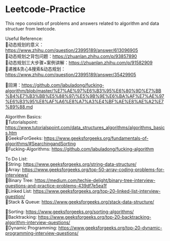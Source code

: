 # Leetcode-Practice

This repo consists of problems and answers related to algorithm and data structuer from leetcode. 

Useful Reference: \
💙动态规划的意义：https://www.zhihu.com/question/23995189/answer/613096905 \
💙动态规划之背包问题：https://zhuanlan.zhihu.com/p/93857890 \
💙动态规划三大步骤+案例讲解：https://zhuanlan.zhihu.com/p/91582909 \
💙递推&贪心&搜索&动态规划：https://www.zhihu.com/question/23995189/answer/35429905

🖤回溯：https://github.com/labuladong/fucking-algorithm/blob/master/%E7%AE%97%E6%B3%95%E6%80%9D%E7%BB%B4%E7%B3%BB%E5%88%97/%E5%9B%9E%E6%BA%AF%E7%AE%97%E6%B3%95%E8%AF%A6%E8%A7%A3%E4%BF%AE%E8%AE%A2%E7%89%88.md 

Algorithm Basics: \
🧡Tutorialspoint: https://www.tutorialspoint.com/data_structures_algorithms/algorithms_basics.htm \
🧡GeeksForGeeks: https://www.geeksforgeeks.org/fundamentals-of-algorithms/#SearchingandSorting \
🧡Fucking-Algorithms: https://github.com/labuladong/fucking-algorithm 

To Do List: \
💚String: https://www.geeksforgeeks.org/string-data-structure/ \
💚Array: https://www.geeksforgeeks.org/top-50-array-coding-problems-for-interviews/ \
💚Binary Tree: https://medium.com/techie-delight/binary-tree-interview-questions-and-practice-problems-439df7e5ea1f \
💚Linked List: https://www.geeksforgeeks.org/top-20-linked-list-interview-question/ \
💚Stack & Queue: https://www.geeksforgeeks.org/stack-data-structure/ 

💚Sorting: https://www.geeksforgeeks.org/sorting-algorithms/ \
💚Backtracking: https://www.geeksforgeeks.org/top-20-backtracking-algorithm-interview-questions/ \
💚Dynamic Programming: https://www.geeksforgeeks.org/top-20-dynamic-programming-interview-questions/ 



